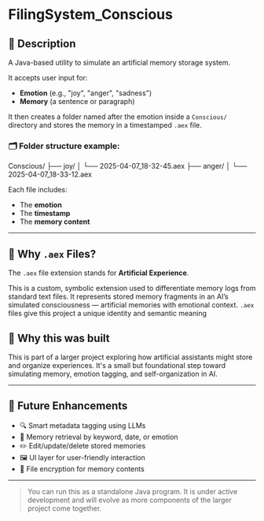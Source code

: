 # FilingSystem_Conscious

## 📌 Description

A Java-based utility to simulate an artificial memory storage system.

It accepts user input for:
- **Emotion** (e.g., "joy", "anger", "sadness")
- **Memory** (a sentence or paragraph)

It then creates a folder named after the emotion inside a `Conscious/` directory and stores the memory in a timestamped `.aex` file.

### 🗂 Folder structure example:

Conscious/ ├── joy/ │
                    └── 2025-04-07_18-32-45.aex
           ├── anger/ │
                      └── 2025-04-07_18-33-12.aex

Each file includes:
- The **emotion**
- The **timestamp**
- The **memory content**

---
## 🧾 Why `.aex` Files?

The `.aex` file extension stands for **Artificial Experience**.

This is a custom, symbolic extension used to differentiate memory logs from standard text files. It represents stored memory fragments in an AI’s simulated consciousness — artificial memories with emotional context. `.aex` files give this project a unique identity and semantic meaning

## 🚀 Why this was built

This is part of a larger project exploring how artificial assistants might store and organize experiences. It's a small but foundational step toward simulating memory, emotion tagging, and self-organization in AI.

---

## 🧠 Future Enhancements

- 🔍 Smart metadata tagging using LLMs
- 🧾 Memory retrieval by keyword, date, or emotion
- ✏️ Edit/update/delete stored memories
- 🖼️ UI layer for user-friendly interaction
- 🔐 File encryption for memory contents

---

> You can run this as a standalone Java program. It is under active development and will evolve as more components of the larger project come together.

